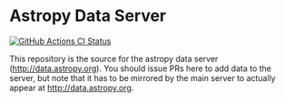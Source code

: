# Astropy Data Server

[![GitHub Actions CI Status](https://github.com/astropy/astropy-data/workflows/CI/badge.svg)](https://github.com/astropy/astropy-data/actions)

This repository is the source for the astropy data server (http://data.astropy.org).
You should issue PRs here to add data to the server, but note that it has to be mirrored by the main server to actually appear at http://data.astropy.org.
